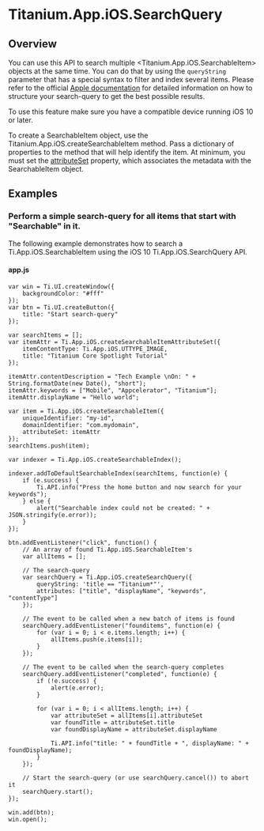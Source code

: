 # Titanium.App.iOS.SearchQuery

<TypeHeader/>

## Overview

You can use this API to search multiple <Titanium.App.iOS.SearchableItem> objects at the same time. You can do that
by using the `queryString` parameter that has a special syntax to filter and index several items. Please refer
to the official [Apple documentation](https://developer.apple.com/reference/corespotlight/cssearchquery) for detailed information on how to structure your search-query to get the
best possible results.

To use this feature make sure you have a compatible device running iOS 10 or later.

To create a SearchableItem object, use the Titanium.App.iOS.createSearchableItem method.
Pass a dictionary of properties to the method that will help identify the item.
At minimum, you must set the [attributeSet](Titanium.App.iOS.SearchableItem.attributeSet) property, which associates
the metadata with the SearchableItem object.

## Examples

### Perform a simple search-query for all items that start with "Searchable" in it.

The following example demonstrates how to search a Ti.App.iOS.SearchableItem using the iOS 10
Ti.App.iOS.SearchQuery API.

#### app.js

    var win = Ti.UI.createWindow({
        backgroundColor: "#fff"
    });
    var btn = Ti.UI.createButton({
        title: "Start search-query"
    });

    var searchItems = [];
    var itemAttr = Ti.App.iOS.createSearchableItemAttributeSet({
        itemContentType: Ti.App.iOS.UTTYPE_IMAGE,
        title: "Titanium Core Spotlight Tutorial"
    });

    itemAttr.contentDescription = "Tech Example \nOn: " + String.formatDate(new Date(), "short");
    itemAttr.keywords = ["Mobile", "Appcelerator", "Titanium"];
    itemAttr.displayName = "Hello world";

    var item = Ti.App.iOS.createSearchableItem({
        uniqueIdentifier: "my-id",
        domainIdentifier: "com.mydomain",
        attributeSet: itemAttr
    });
    searchItems.push(item);

    var indexer = Ti.App.iOS.createSearchableIndex();

    indexer.addToDefaultSearchableIndex(searchItems, function(e) {
        if (e.success) {
            Ti.API.info("Press the home button and now search for your keywords");
        } else {
            alert("Searchable index could not be created: " + JSON.stringify(e.error));
        }
    });

    btn.addEventListener("click", function() {
        // An array of found Ti.App.iOS.SearchableItem's
        var allItems = [];

        // The search-query
        var searchQuery = Ti.App.iOS.createSearchQuery({
            queryString: 'title == "Titanium*"',
            attributes: ["title", "displayName", "keywords", "contentType"]
        });

        // The event to be called when a new batch of items is found
        searchQuery.addEventListener("founditems", function(e) {
            for (var i = 0; i < e.items.length; i++) {
                allItems.push(e.items[i]);
            }
        });

        // The event to be called when the search-query completes
        searchQuery.addEventListener("completed", function(e) {
            if (!e.success) {
                alert(e.error);
            }

            for (var i = 0; i < allItems.length; i++) {
                var attributeSet = allItems[i].attributeSet
                var foundTitle = attributeSet.title
                var foundDisplayName = attributeSet.displayName

                Ti.API.info("title: " + foundTitle + ", displayName: " + foundDisplayName);
            }
        });

        // Start the search-query (or use searchQuery.cancel()) to abort it
        searchQuery.start();
    });

    win.add(btn);
    win.open();

<ApiDocs/>
